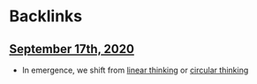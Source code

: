 
# Backlinks
## [September 17th, 2020](<September 17th, 2020.md>)
- In emergence, we shift from [linear thinking](<linear thinking.md>) or [circular thinking](<circular thinking.md>)

